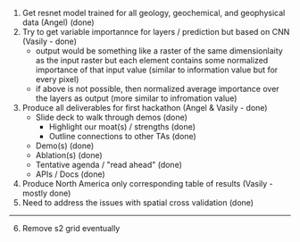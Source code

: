 1. Get resnet model trained for all geology, geochemical, and geophysical data (Angel) (done)
3. Try to get variable importannce for layers / prediction but based on CNN (Vasily - done)
    * output would be something like a raster of the same dimensionlaity as the input raster
    but each element contains some normalized importance of that input value (similar to information value
    but for every pixel)
    * if above is not possible, then normalized average importance over the layers as output (more similar to infromation value)
4. Produce all deliverables for first hackathon (Angel & Vasily - done)
    * Slide deck to walk through demos (done)
        * Highlight our moat(s) / strengths (done)
        * Outline connections to other TAs (done)
    * Demo(s) (done)
    * Ablation(s) (done)
    * Tentative agenda / "read ahead" (done)
    * APIs / Docs (done)
5. Produce North America only corresponding table of results (Vasily - mostly done)
7. Need to address the issues with spatial cross validation (done)
--------
6. Remove s2 grid eventually
